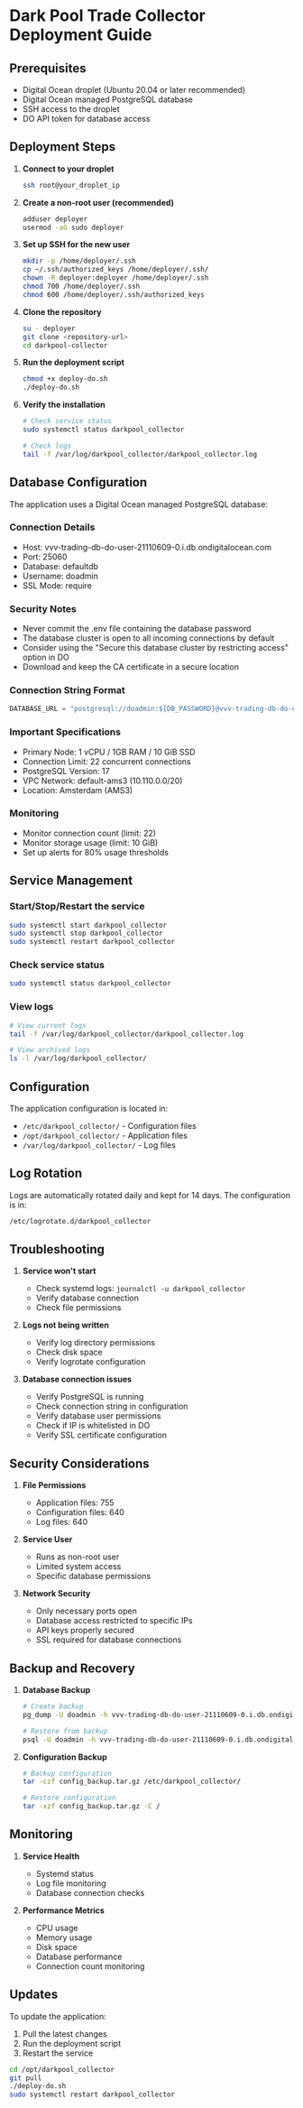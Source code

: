 # Dark Pool Trade Collector Deployment Guide

## Prerequisites
- Digital Ocean droplet (Ubuntu 20.04 or later recommended)
- Digital Ocean managed PostgreSQL database
- SSH access to the droplet
- DO API token for database access

## Deployment Steps

1. **Connect to your droplet**
   ```bash
   ssh root@your_droplet_ip
   ```

2. **Create a non-root user (recommended)**
   ```bash
   adduser deployer
   usermod -aG sudo deployer
   ```

3. **Set up SSH for the new user**
   ```bash
   mkdir -p /home/deployer/.ssh
   cp ~/.ssh/authorized_keys /home/deployer/.ssh/
   chown -R deployer:deployer /home/deployer/.ssh
   chmod 700 /home/deployer/.ssh
   chmod 600 /home/deployer/.ssh/authorized_keys
   ```

4. **Clone the repository**
   ```bash
   su - deployer
   git clone <repository-url>
   cd darkpool-collector
   ```

5. **Run the deployment script**
   ```bash
   chmod +x deploy-do.sh
   ./deploy-do.sh
   ```

6. **Verify the installation**
   ```bash
   # Check service status
   sudo systemctl status darkpool_collector
   
   # Check logs
   tail -f /var/log/darkpool_collector/darkpool_collector.log
   ```

## Database Configuration

The application uses a Digital Ocean managed PostgreSQL database:

### Connection Details
- Host: vvv-trading-db-do-user-21110609-0.i.db.ondigitalocean.com
- Port: 25060
- Database: defaultdb
- Username: doadmin
- SSL Mode: require

### Security Notes
- Never commit the .env file containing the database password
- The database cluster is open to all incoming connections by default
- Consider using the "Secure this database cluster by restricting access" option in DO
- Download and keep the CA certificate in a secure location

### Connection String Format
```python
DATABASE_URL = "postgresql://doadmin:${DB_PASSWORD}@vvv-trading-db-do-user-21110609-0.i.db.ondigitalocean.com:25060/defaultdb?sslmode=require"
```

### Important Specifications
- Primary Node: 1 vCPU / 1GB RAM / 10 GiB SSD
- Connection Limit: 22 concurrent connections
- PostgreSQL Version: 17
- VPC Network: default-ams3 (10.110.0.0/20)
- Location: Amsterdam (AMS3)

### Monitoring
- Monitor connection count (limit: 22)
- Monitor storage usage (limit: 10 GiB)
- Set up alerts for 80% usage thresholds

## Service Management

### Start/Stop/Restart the service
```bash
sudo systemctl start darkpool_collector
sudo systemctl stop darkpool_collector
sudo systemctl restart darkpool_collector
```

### Check service status
```bash
sudo systemctl status darkpool_collector
```

### View logs
```bash
# View current logs
tail -f /var/log/darkpool_collector/darkpool_collector.log

# View archived logs
ls -l /var/log/darkpool_collector/
```

## Configuration

The application configuration is located in:
- `/etc/darkpool_collector/` - Configuration files
- `/opt/darkpool_collector/` - Application files
- `/var/log/darkpool_collector/` - Log files

## Log Rotation

Logs are automatically rotated daily and kept for 14 days. The configuration is in:
```bash
/etc/logrotate.d/darkpool_collector
```

## Troubleshooting

1. **Service won't start**
   - Check systemd logs: `journalctl -u darkpool_collector`
   - Verify database connection
   - Check file permissions

2. **Logs not being written**
   - Verify log directory permissions
   - Check disk space
   - Verify logrotate configuration

3. **Database connection issues**
   - Verify PostgreSQL is running
   - Check connection string in configuration
   - Verify database user permissions
   - Check if IP is whitelisted in DO
   - Verify SSL certificate configuration

## Security Considerations

1. **File Permissions**
   - Application files: 755
   - Configuration files: 640
   - Log files: 640

2. **Service User**
   - Runs as non-root user
   - Limited system access
   - Specific database permissions

3. **Network Security**
   - Only necessary ports open
   - Database access restricted to specific IPs
   - API keys properly secured
   - SSL required for database connections

## Backup and Recovery

1. **Database Backup**
   ```bash
   # Create backup
   pg_dump -U doadmin -h vvv-trading-db-do-user-21110609-0.i.db.ondigitalocean.com -p 25060 -d defaultdb --ssl-mode=require > backup.sql
   
   # Restore from backup
   psql -U doadmin -h vvv-trading-db-do-user-21110609-0.i.db.ondigitalocean.com -p 25060 -d defaultdb --ssl-mode=require < backup.sql
   ```

2. **Configuration Backup**
   ```bash
   # Backup configuration
   tar -czf config_backup.tar.gz /etc/darkpool_collector/
   
   # Restore configuration
   tar -xzf config_backup.tar.gz -C /
   ```

## Monitoring

1. **Service Health**
   - Systemd status
   - Log file monitoring
   - Database connection checks

2. **Performance Metrics**
   - CPU usage
   - Memory usage
   - Disk space
   - Database performance
   - Connection count monitoring

## Updates

To update the application:

1. Pull the latest changes
2. Run the deployment script
3. Restart the service

```bash
cd /opt/darkpool_collector
git pull
./deploy-do.sh
sudo systemctl restart darkpool_collector
``` 